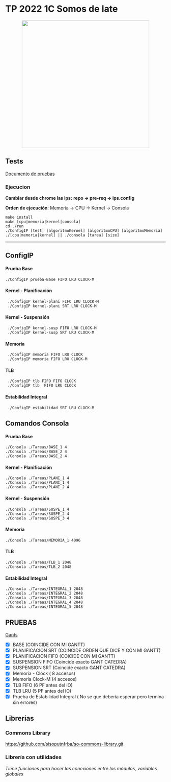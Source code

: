 
# TP 2022 1C Somos de late


<p align="center">
	<a href="https://docs.google.com/document/d/17WP76Vsi6ZrYlpYT8xOPXzLf42rQgtyKsOdVkyL5Jj0/edit">
  <img 
    width="400"
    height="400"
		src="https://lh6.googleusercontent.com/b2eYHgc3y0PfB3s6iZhLZX9Z8bOTnZYEqkkUXOUYnzN65i5foovgCgsagsvWhidBeNkf9dIxbqMqHSup4f1xuaypJvMynobRoIkpmDyIZWRSBlfjx6iELe7BB6VvcHbz8pz_UfiO">
	</a>
</p>
 
## Tests
[Documento de pruebas](https://docs.google.com/document/d/1SBBTCweMCiBg6TPTt7zxdinRh4ealRasbu0bVlkty5o/edit)
### Ejecucion
**Cambiar desde chrome las ips:**
 **repo &rarr; pre-req &rarr; ips.config**

**Orden de ejecución**: Memoria &rarr; CPU &rarr; Kernel &rarr; Consola

    make install
    make [cpu|memoria|kernel|consola]
    cd ./run
    ./ConfigIP [test] [algoritmoKernel] [algoritmoCPU] [algoritmoMemoria]  
    ./[cpu|memoria|kernel] || ./consola [tarea] [size]
 ----
 ## ConfigIP 
 ####  Prueba Base
    ./ConfigIP prueba-Base FIFO LRU CLOCK-M
 #### Kernel - Planificación 
     ./ConfigIP kernel-plani FIFO LRU CLOCK-M 
     ./ConfigIP kernel-plani SRT LRU CLOCK-M
 #### Kernel - Suspensión
     ./ConfigIP kernel-susp FIFO LRU CLOCK-M 
     ./ConfigIP kernel-susp SRT LRU CLOCK-M
 #### Memoria
     ./ConfigIP memoria FIFO LRU CLOCK 
     ./ConfigIP memoria FIFO LRU CLOCK-M
#### TLB
     ./ConfigIP tlb FIFO FIFO CLOCK 
     ./ConfigIP tlb  FIFO LRU CLOCK 
#### Estabilidad Integral
     ./ConfigIP estabilidad SRT LRU CLOCK-M
## Comandos Consola
 ####  Prueba Base
    ./Consola ./Tareas/BASE_1 4
    ./Consola ./Tareas/BASE_2 4
    ./Consola ./Tareas/BASE_2 4
    
 #### Kernel - Planificación
    ./Consola ./Tareas/PLANI_1 4
    ./Consola ./Tareas/PLANI_1 4
    ./Consola ./Tareas/PLANI_2 4  
 #### Kernel - Suspensión
    ./Consola ./Tareas/SUSPE_1 4
    ./Consola ./Tareas/SUSPE_2 4
    ./Consola ./Tareas/SUSPE_3 4  
 #### Memoria
    ./Consola ./Tareas/MEMORIA_1 4096
#### TLB
    ./Consola ./Tareas/TLB_1 2048
    ./Consola ./Tareas/TLB_2 2048	
#### Estabilidad Integral
    ./Consola ./Tareas/INTEGRAL_1 2048
    ./Consola ./Tareas/INTEGRAL_2 2048
    ./Consola ./Tareas/INTEGRAL_3 2048
    ./Consola ./Tareas/INTEGRAL_4 2048
    ./Consola ./Tareas/INTEGRAL_5 2048
    
## PRUEBAS
[Gants](https://docs.google.com/spreadsheets/d/1PenQ2lGgxTceN09a-5BUhfjMMv2HoNt-qQuIQE_HStE/edit?usp=sharing)
 - [x] BASE (COINCIDE CON MI GANTT)
 - [x] PLANIFICACION SRT (COINCIDE ORDEN QUE DICE Y CON MI GANTT)
 - [x] PLANIFICACION FIFO (COICIDE CON MI GANTT)
 - [x] SUSPENSION FIFO (Coincide exacto GANT CATEDRA)
 - [x] SUSPENSION SRT (Coincide exacto GANT CATEDRA)
 - [X] Memoria - Clock  ( 8 accesos)
 - [X] Memoria  Clock-M (4 accesos)
 - [x] TLB  FIFO (6 PF antes del IO)
 - [x] TLB LRU (5 PF antes del IO)
 - [x] Prueba de Estabilidad Integral ( No se que debería esperar pero termina sin errores) 

## Librerias
### Commons Library
https://github.com/sisoputnfrba/so-commons-library.git
### Librería con utilidades

*Tiene funciones para hacer las conexiones entre los módulos, variables globales*
